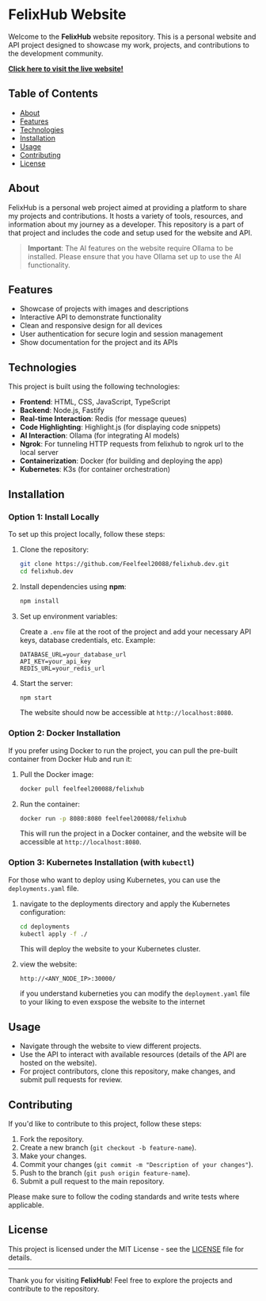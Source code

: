 # FelixHub Website

Welcome to the **FelixHub** website repository. This is a personal website and API project designed to showcase my work, projects, and contributions to the development community.

[**Click here to visit the live website!**](https://felixhub.dev)

## Table of Contents

- [About](#about)
- [Features](#features)
- [Technologies](#technologies)
- [Installation](#installation)
- [Usage](#usage)
- [Contributing](#contributing)
- [License](#license)

## About

FelixHub is a personal web project aimed at providing a platform to share my projects and contributions. It hosts a variety of tools, resources, and information about my journey as a developer. This repository is a part of that project and includes the code and setup used for the website and API.

> **Important**: The AI features on the website require Ollama to be installed. Please ensure that you have Ollama set up to use the AI functionality.

## Features

- Showcase of projects with images and descriptions
- Interactive API to demonstrate functionality
- Clean and responsive design for all devices
- User authentication for secure login and session management
- Show documentation for the project and its APIs

## Technologies

This project is built using the following technologies:

- **Frontend**: HTML, CSS, JavaScript, TypeScript
- **Backend**: Node.js, Fastify
- **Real-time Interaction**: Redis (for message queues)
- **Code Highlighting**: Highlight.js (for displaying code snippets)
- **AI Interaction**: Ollama (for integrating AI models)
- **Ngrok**: For tunneling HTTP requests from felixhub to ngrok url to the local server
- **Containerization**: Docker (for building and deploying the app)
- **Kubernetes**: K3s (for container orchestration)

## Installation

### Option 1: Install Locally

To set up this project locally, follow these steps:

1. Clone the repository:

    ```bash
    git clone https://github.com/Feelfeel20088/felixhub.dev.git
    cd felixhub.dev
    ```

2. Install dependencies using **npm**:

    ```bash
    npm install
    ```

3. Set up environment variables:

    Create a `.env` file at the root of the project and add your necessary API keys, database credentials, etc. Example:

    ```
    DATABASE_URL=your_database_url
    API_KEY=your_api_key
    REDIS_URL=your_redis_url
    ```

4. Start the server:

    ```bash
    npm start
    ```

    The website should now be accessible at `http://localhost:8080`.

### Option 2: Docker Installation

If you prefer using Docker to run the project, you can pull the pre-built container from Docker Hub and run it:

1. Pull the Docker image:

    ```bash
    docker pull feelfeel200088/felixhub
    ```

2. Run the container:

    ```bash
    docker run -p 8080:8080 feelfeel200088/felixhub
    ```

    This will run the project in a Docker container, and the website will be accessible at `http://localhost:8080`.

### Option 3: Kubernetes Installation (with `kubectl`)

For those who want to deploy using Kubernetes, you can use the `deployments.yaml` file.

1. navigate to the deployments directory and apply the Kubernetes configuration:

    ```bash
    cd deployments
    kubectl apply -f ./
    ```

    This will deploy the website to your Kubernetes cluster.

2. view the website:

    `http://<ANY_NODE_IP>:30000/`


    if you understand kuberneties you can modify the `deployment.yaml` file to your liking to even exspose the website to the internet

## Usage

- Navigate through the website to view different projects.
- Use the API to interact with available resources (details of the API are hosted on the website).
- For project contributors, clone this repository, make changes, and submit pull requests for review.

## Contributing

If you'd like to contribute to this project, follow these steps:

1. Fork the repository.
2. Create a new branch (`git checkout -b feature-name`).
3. Make your changes.
4. Commit your changes (`git commit -m "Description of your changes"`).
5. Push to the branch (`git push origin feature-name`).
6. Submit a pull request to the main repository.

Please make sure to follow the coding standards and write tests where applicable.

## License

This project is licensed under the MIT License - see the [LICENSE](LICENSE) file for details.

---

Thank you for visiting **FelixHub**! Feel free to explore the projects and contribute to the repository.
